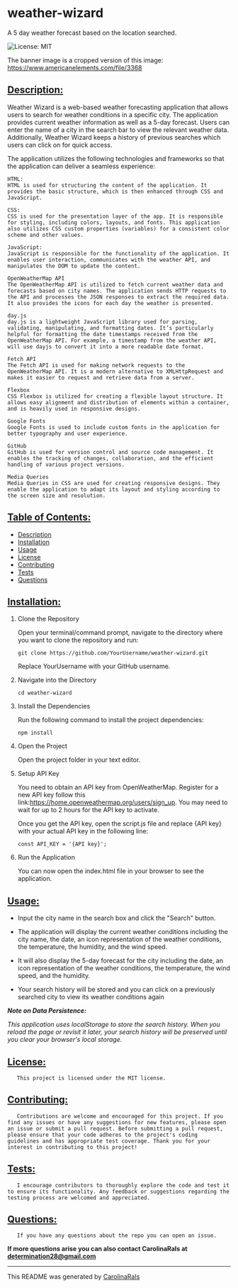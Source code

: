 # weather-wizard
A 5 day weather forecast based on the location searched. 

![License: MIT](https://img.shields.io/badge/License-MIT-blue.svg)

The banner image is a cropped version of this image: https://www.americanelements.com/file/3368 

## [Description:](#description)

Weather Wizard is a web-based weather forecasting application that allows users to search for weather conditions in a specific city. The application provides current weather information as well as a 5-day forecast. Users can enter the name of a city in the search bar to view the relevant weather data. Additionally, Weather Wizard keeps a history of previous searches which users can click on for quick access.

The application utilizes the following technologies and frameworks so that the application can deliver a seamless experience:

    HTML:
    HTML is used for structuring the content of the application. It provides the basic structure, which is then enhanced through CSS and JavaScript.

    CSS:
    CSS is used for the presentation layer of the app. It is responsible for styling, including colors, layouts, and fonts. This application also utilizes CSS custom properties (variables) for a consistent color scheme and other values.

    JavaScript:
    JavaScript is responsible for the functionality of the application. It enables user interaction, communicates with the weather API, and manipulates the DOM to update the content.

    OpenWeatherMap API
    The OpenWeatherMap API is utilized to fetch current weather data and forecasts based on city names. The application sends HTTP requests to the API and processes the JSON responses to extract the required data. It also provides the icons for each day the weather is presented.

    day.js
    day.js is a lightweight JavaScript library used for parsing, validating, manipulating, and formatting dates. It’s particularly helpful for formatting the date timestamps received from the OpenWeatherMap API. For example, a timestamp from the weather API, will use dayjs to convert it into a more readable date format.

    Fetch API
    The Fetch API is used for making network requests to the OpenWeatherMap API. It is a modern alternative to XMLHttpRequest and makes it easier to request and retrieve data from a server.

    Flexbox
    CSS Flexbox is utilized for creating a flexible layout structure. It allows easy alignment and distribution of elements within a container, and is heavily used in responsive designs.

    Google Fonts
    Google Fonts is used to include custom fonts in the application for better typography and user experience.

    GitHub
    GitHub is used for version control and source code management. It enables the tracking of changes, collaboration, and the efficient handling of various project versions.

    Media Queries
    Media Queries in CSS are used for creating responsive designs. They enable the application to adapt its layout and styling according to the screen size and resolution.

## [Table of Contents:](#table-of-contents:)
   
- [Description](#description)
- [Installation](#installation)
- [Usage](#usage)
- [License](#license)
- [Contributing](#contributing)
- [Tests](#tests)
- [Questions](#questions)
   
## [Installation:](#installation:)

1. Clone the Repository

    Open your terminal/command prompt, navigate to the directory where you want to clone the repository and run:

    `git clone https://github.com/YourUsername/weather-wizard.git`

    Replace YourUsername with your GitHub username.

2. Navigate into the Directory

    `cd weather-wizard`

3. Install the Dependencies

    Run the following command to install the project dependencies:

    `npm install`

4. Open the Project

    Open the project folder in your text editor.

5. Setup API Key

    You need to obtain an API key from OpenWeatherMap. Register for a new API key follow this link:https://home.openweathermap.org/users/sign_up. You may need to wait for up to 2 hours for the API key to activate.

    Once you get the API key, open the script.js file and replace {API key} with your actual API key in the following line:

    `const API_KEY = '{API key}';`

6. Run the Application

    You can now open the index.html file in your browser to see the application.


## [Usage:](#usage:)

* Input the city name in the search box and click the "Search" button.

* The application will display the current weather conditions including the city name, the date, an icon representation of the weather conditions, the temperature, the humidity, and the wind speed.

* It will also display the 5-day forecast for the city including the date, an icon representation of the weather conditions, the temperature, the wind speed, and the humidity.

* Your search history will be stored and you can click on a previously searched city to view its weather conditions again

***Note on Data Persistence:***

*This application uses localStorage to store the search history. When you reload the page or revisit it later, your search history will be preserved until you clear your browser's local storage.*


## [License:](#license:)

       This project is licensed under the MIT license.
   
## [Contributing:](#contributing:)

       Contributions are welcome and encouraged for this project. If you find any issues or have any suggestions for new features, please open an issue or submit a pull request. Before submitting a pull request, please ensure that your code adheres to the project's coding guidelines and has appropriate test coverage. Thank you for your interest in contributing to this project!  
   
## [Tests:](#tests:)

       I encourage contributors to thoroughly explore the code and test it to ensure its functionality. Any feedback or suggestions regarding the testing process are welcomed and appreciated.
   
## [Questions:](#questions:)

       If you have any questions about the repo you can open an issue.

**If more questions arise you can also contact CarolinaRaIs at determination28@gmail.com**
   
       
------------------------------------------------------------------------------------------------
   
This README was generated by [CarolinaRaIs](https://github.com/CarolinaRaIs)